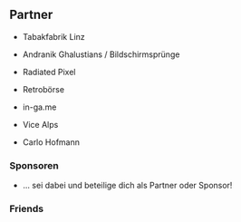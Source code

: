 ## Partner

* Tabakfabrik Linz
* Andranik Ghalustians / Bildschirmsprünge
* Radiated Pixel
* Retrobörse


* in-ga.me
* Vice Alps
* Carlo Hofmann


### Sponsoren
* ... sei dabei und beteilige dich als Partner oder Sponsor!


### Friends


